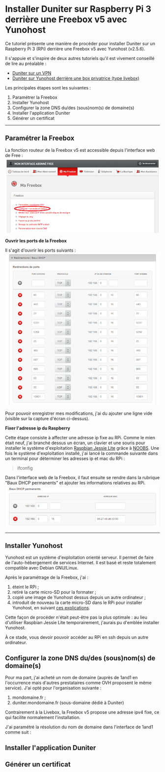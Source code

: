 Installer Duniter sur Raspberry Pi 3 derrière une Freebox v5 avec Yunohost
===================


Ce tutoriel présente une manière de procéder pour installer Duniter sur un Raspberry Pi 3 (RPi) derrière une Freebox v5 avec Yunohost (v2.5.6).

Il s'appuie et s'inspire de deux autres tutoriels qu'il est vivement conseillé de lire au préalable :

 - [Duniter sur un VPN](https://forum.duniter.org/t/duniter-sur-un-vpn/2280/13)
 - [Duniter sur Yunohost derrière une box privatrice (type livebox)](https://forum.duniter.org/t/duniter-sur-yunohost-derriere-une-box-privatrice-type-livebox/2169)

Les principales étapes sont les suivantes :
 1. Paramétrer la Freebox
 2. Installer Yunohost
 3. Configurer la zone DNS du/des (sous)nom(s) de domaine(s)
 4. Installer l'application Duniter
 5. Générer un certificat

----------

Paramétrer la Freebox
-------------

La fonction routeur de la Freebox v5 est accessible depuis l'interface web de Free :
![Freebox v5 routeur](./images/freebox_v5_routeur.png)

**Ouvrir les ports de la Freebox**

 Il s'agit d'ouvrir les ports suivants :
![Freebox v5 ports ouverts](./images/freebox_v5_redirections_ports.PNG)

Pour pouvoir enregistrer mes modifications, j'ai du ajouter une ligne vide (visible sur la capture d'écran ci-dessus).

**Fixer l'adresse ip du Raspberry**

Cette étape consiste à affecter une adresse ip fixe au RPi. 
Comme le mien était neuf, j'ai branché dessus un écran, un clavier et une souris pour installer le système d'exploitation [Raspbian Jessie Lite](https://www.raspberrypi.org/downloads/raspbian/) grâce à [NOOBS](https://www.raspberrypi.org/downloads/noobs/).
Une fois le système d'exploitation installé, j'ai lancé la commande suivante dans un terminal pour déterminer les adresses ip et mac du RPi : 
> ifconfig

Dans l'interface web de la Freebox, il faut ensuite se rendre dans la rubrique "Baux DHCP permanents" et ajouter les informations relatives au RPi.
![Freebox v5 - Baux DHCP permanents](./images/freebox_v5_baux_dhcp_perm.PNG)


----------


Installer Yunohost
-------------------
Yunohost est un système d'exploitation orienté serveur. Il permet de faire de l'auto-hébergement de services Internet. Il est basé et reste totalement compatible avec Debian GNU/Linux.

Après le paramétrage de la Freebox, j'ai :
 1. éteint le RPi ;
 2. retiré la carte micro-SD pour la formater ;
 3. copié une image de Yunohost dessus depuis un autre ordinateur ;
 4. introduit de nouveau la carte micro-SD dans le RPi pour installer Yunohost, en suivant [ces explications](https://yunohost.org/#/install_on_raspberry_fr).

Cette façon de procéder n'était peut-être pas la plus optimale : au lieu d'utiliser Raspbian Jessie Lite temporairement, j'aurais pu d'emblée installer Yunohost.

À ce stade, vous devoir pouvoir accéder au RPi en ssh depuis un autre ordinateur.


Configurer la zone DNS du/des (sous)nom(s) de domaine(s)
-------------------

Pour ma part, j'ai acheté un nom de domaine (auprès de 1and1 en l'occurrence mais d'autres prestataires comme OVH proposent le même service). J'ai opté pour l'organisation suivante :
 1. mondomaine.fr ;
 2. duniter.mondomaine.fr (sous-domaine dédié à Duniter)

Contrairement à la Livebox, la Freebox v5 propose une adresse ipv4 fixe, ce qui facilite normalement l'installation.

J'ai paramétré la résolution du nom de domaine dans l'interface de 1and1 comme suit :



Installer l'application Duniter
-------------------

Générer un certificat
-------------------

